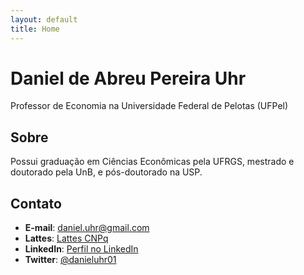 ```yaml
---
layout: default
title: Home
---
```


# Daniel de Abreu Pereira Uhr
Professor de Economia na Universidade Federal de Pelotas (UFPel)

## Sobre
Possui graduação em Ciências Econômicas pela UFRGS, mestrado e doutorado pela UnB, e pós-doutorado na USP.

## Contato
- **E-mail**: [daniel.uhr@gmail.com](mailto:daniel.uhr@gmail.com)
- **Lattes**: [Lattes CNPq](http://lattes.cnpq.br/4304478309284161)
- **LinkedIn**: [Perfil no LinkedIn](https://www.linkedin.com/in/daniel-uhr-6847675b)
- **Twitter**: [@danieluhr01](https://twitter.com/danieluhr01)
